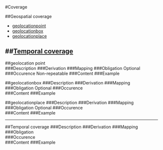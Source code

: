 #Coverage


##Geospatial coverage

- [geolocationpoint](#geolocation-point)
- [geolocationbox](#geolocationbox)
- [geolocationplace](#geolocationplace)

##[Temporal coverage](#temporal-coverage-1)
------------------------

##geolocation point  
###Description
###Derivation
###Mapping
###Obligation
Optional
###Occurence
Non-repeatable
###Content 
###Example

##geolocationbox
###Description
###Derivation
###Mapping
###Obligation
Optional
###Occurence	
###Content 
###Example  

##geolocationplace
###Description
###Derivation
###Mapping
###Obligation
Optional
###Occurence	
###Content 
###Example  

---------------------

##Temporal coverage
###Description
###Derivation
###Mapping
###Obligation	
###Occurence	
###Content 
###Example
